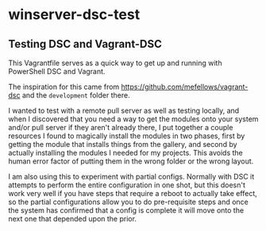 # winserver-dsc-test
## Testing DSC and Vagrant-DSC
This Vagrantfile serves as a quick way to get up and running with PowerShell DSC and Vagrant.

The inspiration for this came from https://github.com/mefellows/vagrant-dsc and the `development` folder there.

I wanted to test with a remote pull server as well as testing locally, and when I discovered that you need a way to get the
modules onto your system and/or pull server if they aren't already there, I put together a couple resources I found to magically
install the modules in two phases, first by getting the module that installs things from the gallery, and second by actually
installing the modules I needed for my projects. This avoids the human error factor of putting them in the wrong folder or
the wrong layout.

I am also using this to experiment with partial configs. Normally with DSC it attempts to perform the entire configuration 
in one shot, but this doesn't work very well if you have steps that require a reboot to actually take effect, so the partial
configurations allow you to do pre-requisite steps and once the system has confirmed that a config is complete it will move
onto the next one that depended upon the prior.
